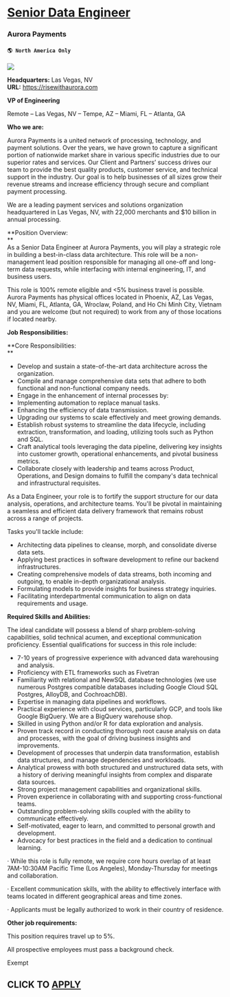 # [Senior Data Engineer](https://www.remotewlb.com/apply/senior-data-engineer-59641)  
### Aurora Payments  
#### `🌎 North America Only`  
![](https://we-work-remotely.imgix.net/logos/0136/3909/logo.gif?ixlib=rails-4.0.0&w=50&h=50&dpr=2&fit=fill&auto=compress)

**Headquarters:** Las Vegas, NV  
**URL:** https://risewithaurora.com

**VP of Engineering**

Remote – Las Vegas, NV – Tempe, AZ – Miami, FL – Atlanta, GA

**Who we are:**

Aurora Payments is a united network of processing, technology, and payment solutions. Over the years, we have grown to capture a significant portion of nationwide market share in various specific industries due to our superior rates and services. Our Client and Partners’ success drives our team to provide the best quality products, customer service, and technical support in the industry. Our goal is to help businesses of all sizes grow their revenue streams and increase efficiency through secure and compliant payment processing.

We are a leading payment services and solutions organization headquartered in Las Vegas, NV, with 22,000 merchants and $10 billion in annual processing.

**Position Overview:  
**  
As a Senior Data Engineer at Aurora Payments, you will play a strategic role in building a best-in-class data architecture. This role will be a non-management lead position responsible for managing all one-off and long-term data requests, while interfacing with internal engineering, IT, and business users.  
  
This role is 100% remote eligible and <5% business travel is possible. Aurora Payments has physical offices located in Phoenix, AZ, Las Vegas, NV, Miami, FL, Atlanta, GA, Wroclaw, Poland, and Ho Chi Minh City, Vietnam and you are welcome (but not required) to work from any of those locations if located nearby.

**Job Responsibilities:**

**Core Responsibilities:  
**  

  * Develop and sustain a state-of-the-art data architecture across the organization.
  * Compile and manage comprehensive data sets that adhere to both functional and non-functional company needs.
  * Engage in the enhancement of internal processes by:
  * Implementing automation to replace manual tasks.
  * Enhancing the efficiency of data transmission.
  * Upgrading our systems to scale effectively and meet growing demands.
  * Establish robust systems to streamline the data lifecycle, including extraction, transformation, and loading, utilizing tools such as Python and SQL.
  * Craft analytical tools leveraging the data pipeline, delivering key insights into customer growth, operational enhancements, and pivotal business metrics.
  * Collaborate closely with leadership and teams across Product, Operations, and Design domains to fulfill the company's data technical and infrastructural requisites.

  
As a Data Engineer, your role is to fortify the support structure for our data analysis, operations, and architecture teams. You'll be pivotal in maintaining a seamless and efficient data delivery framework that remains robust across a range of projects.  
  

  
Tasks you'll tackle include:  
  

  * Architecting data pipelines to cleanse, morph, and consolidate diverse data sets.
  * Applying best practices in software development to refine our backend infrastructures.
  * Creating comprehensive models of data streams, both incoming and outgoing, to enable in-depth organizational analysis.
  * Formulating models to provide insights for business strategy inquiries.
  * Facilitating interdepartmental communication to align on data requirements and usage.

**Required Skills and Abilities:**

  
The ideal candidate will possess a blend of sharp problem-solving capabilities, solid technical acumen, and exceptional communication proficiency. Essential qualifications for success in this role include:  
  

  * 7-10 years of progressive experience with advanced data warehousing and analysis.
  * Proficiency with ETL frameworks such as Fivetran 
  * Familiarity with relational and NewSQL database technologies (we use numerous Postgres compatible databases including Google Cloud SQL Postgres, AlloyDB, and CochroachDB).
  * Expertise in managing data pipelines and workflows.
  * Practical experience with cloud services, particularly GCP, and tools like Google BigQuery. We are a BigQuery warehouse shop.
  * Skilled in using Python and/or R for data exploration and analysis.
  * Proven track record in conducting thorough root cause analysis on data and processes, with the goal of driving business insights and improvements.
  * Development of processes that underpin data transformation, establish data structures, and manage dependencies and workloads.
  * Analytical prowess with both structured and unstructured data sets, with a history of deriving meaningful insights from complex and disparate data sources.
  * Strong project management capabilities and organizational skills.
  * Proven experience in collaborating with and supporting cross-functional teams.
  * Outstanding problem-solving skills coupled with the ability to communicate effectively.
  * Self-motivated, eager to learn, and committed to personal growth and development.
  * Advocacy for best practices in the field and a dedication to continual learning.

· While this role is fully remote, we require core hours overlap of at least 7AM-10:30AM Pacific Time (Los Angeles), Monday-Thursday for meetings and collaboration.

· Excellent communication skills, with the ability to effectively interface with teams located in different geographical areas and time zones.

· Applicants must be legally authorized to work in their country of residence.  
  

**Other job requirements:**

This position requires travel up to 5%.

All prospective employees must pass a background check.

Exempt

  
## CLICK TO [APPLY](https://www.remotewlb.com/apply/senior-data-engineer-59641)

